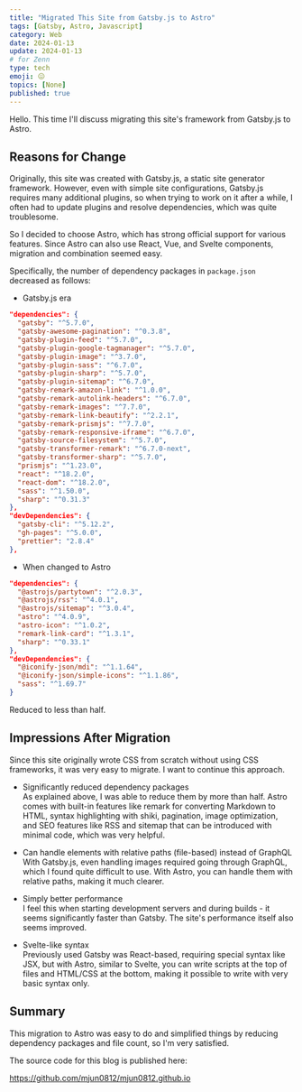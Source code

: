 ```yaml
---
title: "Migrated This Site from Gatsby.js to Astro"
tags: [Gatsby, Astro, Javascript]
category: Web
date: 2024-01-13
update: 2024-01-13
# for Zenn
type: tech
emoji: 😖
topics: [None]
published: true
---
```


Hello. This time I'll discuss migrating this site's framework from Gatsby.js to Astro.

## Reasons for Change

Originally, this site was created with Gatsby.js, a static site generator framework.
However, even with simple site configurations, Gatsby.js requires many additional plugins, so when trying to work on it after a while, I often had to update plugins and resolve dependencies, which was quite troublesome.

So I decided to choose Astro, which has strong official support for various features. Since Astro can also use React, Vue, and Svelte components, migration and combination seemed easy.

Specifically, the number of dependency packages in `package.json` decreased as follows:

- Gatsby.js era

```json
"dependencies": {
  "gatsby": "^5.7.0",
  "gatsby-awesome-pagination": "^0.3.8",
  "gatsby-plugin-feed": "^5.7.0",
  "gatsby-plugin-google-tagmanager": "^5.7.0",
  "gatsby-plugin-image": "^3.7.0",
  "gatsby-plugin-sass": "^6.7.0",
  "gatsby-plugin-sharp": "^5.7.0",
  "gatsby-plugin-sitemap": "^6.7.0",
  "gatsby-remark-amazon-link": "^1.0.0",
  "gatsby-remark-autolink-headers": "^6.7.0",
  "gatsby-remark-images": "^7.7.0",
  "gatsby-remark-link-beautify": "^2.2.1",
  "gatsby-remark-prismjs": "^7.7.0",
  "gatsby-remark-responsive-iframe": "^6.7.0",
  "gatsby-source-filesystem": "^5.7.0",
  "gatsby-transformer-remark": "^6.7.0-next",
  "gatsby-transformer-sharp": "^5.7.0",
  "prismjs": "^1.23.0",
  "react": "^18.2.0",
  "react-dom": "^18.2.0",
  "sass": "^1.50.0",
  "sharp": "^0.31.3"
},
"devDependencies": {
  "gatsby-cli": "^5.12.2",
  "gh-pages": "^5.0.0",
  "prettier": "2.8.4"
},
```

- When changed to Astro

```json
"dependencies": {
  "@astrojs/partytown": "^2.0.3",
  "@astrojs/rss": "^4.0.1",
  "@astrojs/sitemap": "^3.0.4",
  "astro": "^4.0.9",
  "astro-icon": "^1.0.2",
  "remark-link-card": "^1.3.1",
  "sharp": "^0.33.1"
},
"devDependencies": {
  "@iconify-json/mdi": "^1.1.64",
  "@iconify-json/simple-icons": "^1.1.86",
  "sass": "^1.69.7"
}
```

Reduced to less than half.

## Impressions After Migration

Since this site originally wrote CSS from scratch without using CSS frameworks, it was very easy to migrate. I want to continue this approach.

- Significantly reduced dependency packages  
As explained above, I was able to reduce them by more than half. Astro comes with built-in features like remark for converting Markdown to HTML, syntax highlighting with shiki, pagination, image optimization, and SEO features like RSS and sitemap that can be introduced with minimal code, which was very helpful.

- Can handle elements with relative paths (file-based) instead of GraphQL  
With Gatsby.js, even handling images required going through GraphQL, which I found quite difficult to use. With Astro, you can handle them with relative paths, making it much clearer.

- Simply better performance  
I feel this when starting development servers and during builds - it seems significantly faster than Gatsby. The site's performance itself also seems improved.

- Svelte-like syntax  
Previously used Gatsby was React-based, requiring special syntax like JSX, but with Astro, similar to Svelte, you can write scripts at the top of files and HTML/CSS at the bottom, making it possible to write with very basic syntax only.

## Summary

This migration to Astro was easy to do and simplified things by reducing dependency packages and file count, so I'm very satisfied.

The source code for this blog is published here:

<https://github.com/mjun0812/mjun0812.github.io>
